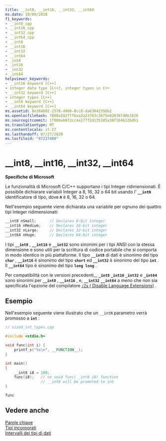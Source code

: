 ```yaml
---
title: __int8, __int16, __int32, __int64
ms.date: 10/09/2018
f1_keywords:
- __int8_cpp
- __int16_cpp
- __int32_cpp
- __int64_cpp
- __int8
- __int16
- __int32
- __int64
- _int8
- _int16
- _int32
- _int64
helpviewer_keywords:
- __int16 keyword [C++]
- integer data type [C++], integer types in C++
- __int32 keyword [C++]
- integer types [C++]
- __int8 keyword [C++]
- __int64 keyword [C++]
ms.assetid: 8e384602-2578-4980-8cc8-da63842356b2
ms.openlocfilehash: 7888a282fffbaa2a23783c3875e02838fd0b1826
ms.sourcegitcommit: 1f009ab0f2cc4a177f2d1353d5a38f164612bdb1
ms.translationtype: MT
ms.contentlocale: it-IT
ms.lasthandoff: 07/27/2020
ms.locfileid: "87227400"
---
```

# <a name="__int8-__int16-__int32-__int64"></a>__int8, __int16, __int32, __int64

**Specifiche di Microsoft**

Le funzionalità di Microsoft C/C++ supportano i tipi Integer ridimensionati. È possibile dichiarare variabili Integer a 8, 16, 32 o 64 bit usando l' **`__intN`** identificatore di tipo, dove ***`N`*** è 8, 16, 32 o 64.

Nell'esempio seguente viene dichiarata una variabile per ognuno dei quattro tipi Integer ridimensionati:

```cpp
__int8 nSmall;      // Declares 8-bit integer
__int16 nMedium;    // Declares 16-bit integer
__int32 nLarge;     // Declares 32-bit integer
__int64 nHuge;      // Declares 64-bit integer
```

I tipi **`__int8`** , **`__int16`** e **`__int32`** sono sinonimi per i tipi ANSI con la stessa dimensione e sono utili per la scrittura di codice portabile che si comporta in modo identico in più piattaforme. Il tipo **`__int8`** di dati è sinonimo del tipo **`char`** , **`__int16`** è sinonimo del tipo **`short`** ed **`__int32`** è sinonimo del tipo **`int`** . Il **`__int64`** tipo è sinonimo del tipo **`long long`** .

Per compatibilità con le versioni precedenti,,, **`_int8`** **`_int16`** **`_int32`** e **`_int64`** sono sinonimi per **`__int8`** , **`__int16`** , e, **`__int32`** **`__int64`** a meno che non sia specificata l'opzione del compilatore [ `/Za` \( Disable Language Extensions)](../build/reference/za-ze-disable-language-extensions.md) .

## <a name="example"></a>Esempio

Nell'esempio seguente viene illustrato che un `__intN` parametro verrà promosso a **`int`** :

```cpp
// sized_int_types.cpp

#include <stdio.h>

void func(int i) {
    printf_s("%s\n", __FUNCTION__);
}

int main()
{
    __int8 i8 = 100;
    func(i8);   // no void func(__int8 i8) function
                // __int8 will be promoted to int
}
```

```Output
func
```

## <a name="see-also"></a>Vedere anche

[Parole chiave](../cpp/keywords-cpp.md)<br/>
[Tipi incorporati](../cpp/fundamental-types-cpp.md)<br/>
[Intervalli dei tipi di dati](../cpp/data-type-ranges.md)<br/>
